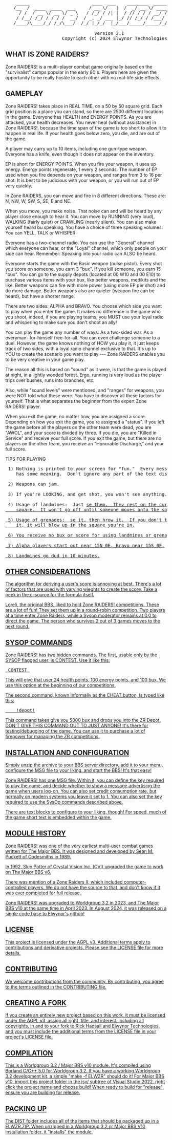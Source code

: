 <pre>
    _____                       ____  ___    ________  __________  _____ __
   /__  /  ____  ____  ___     / __ \/   |  /  _/ __ \/ ____/ __ \/ ___// /
     / /  / __ \/ __ \/ _ \   / /_/ / /| |  / // / / / __/ / /_/ /\__ \/ /
    / /__/ /_/ / / / /  __/  / _, _/ ___ |_/ // /_/ / /___/ _, _/___/ /_/
   /____/\____/_/ /_/\___/  /_/ |_/_/  |_/___/_____/_____/_/ |_|/____(_)
                                                                             
                                 version 3.1
                     Copyright (c) 2024 Elwynor Technologies
</pre>

## WHAT IS ZONE RAIDERS?

 Zone RAIDERS! is a multi-player combat game originally based on the
 "survivalist" camps popular in the early 80's.  Players here are given the
 opportunity to be really hostile to each other with no real-life side effects.

## GAMEPLAY
 
 Zone RAIDERS! takes place in REAL TIME, on a 50 by 50 square grid. Each grid
 position is a place you can stand, so there are 2500 different locations in
 the game.  Everyone has HEALTH and ENERGY POINTS.  As you are attacked, your
 health decreases.  You never heal (without assistance) in Zone RAIDERS!,
 because the time span of the game is too short to allow it to happen in real
 life.  If your health goes below zero, you die, and are out of the game.

 A player may carry up to 10 items, including one gun-type weapon. Everyone has
 a knife, even though it does not appear on the inventory.

 EP is short for ENERGY POINTS.  When you fire your weapon, it uses up energy.
 Energy points regenerate, 1 every 2 seconds.  The number of EP used when you
 fire depends on your weapon, and ranges from 3 to 16 per shot.  It is best to
 be judicious with your weapon, or you will run out of EP very quickly.

 In Zone RAIDERS, you can move and fire in 8 different directions. These are:
 N, NW, W, SW, S, SE, E and NE.

 When you move, you make noise.  That noise can and will be heard by any player
 close enough to hear it.  You can move by RUNNING (very loud), WALKING (fairly
 quiet) or CRAWLING (nearly silent).  You can also make yourself heard bu
 speaking.  You have a choice of three speaking volumes. You can YELL, TALK or
 WHISPER.
         
 Everyone has a two-channel radio.  You can use the "General" channel which
 everyone can hear, or the "Loyal" channel, which only people on your side can
 hear.  Remember: Speaking into your radio can ALSO be heard.

 Everyone starts the game with the Basic weapon (pulse pistol).  Every shot you
 score on someone, you earn 3 "bux".  If you kill someone, you earn 15 "bux".
 You can go to the supply depots (located at 00 W10 and 00 E10) to purchase
 various items with your bux, like better weapons, medikits and the like.
 Better weapons can fire with more power (using more EP per shot) and do more
 damage.  Better weapons also are quieter (weapon fire can be heard), but have
 a shorter range.

 There are two sides: ALPHA and BRAVO.  You choose which side you want to play
 when you enter the game.  It makes no difference in the game who you shoot,
 indeed, if you are playing teams, you MUST use your loyal radio and whispering
 to make sure you don't shoot an ally!

 You can play the game any number of ways:  As a two-sided war.  As a everyman-
 for-himself free-for-all.  You can even challenge someone to a duel.  However,
 the game knows nothing of HOW you play it, it just keeps track of two sides,
 with a loyal radio channel exclusive to that.  It's up to YOU to create the
 scenario you want to play --- Zone RAIDERS enables you to be very creative in
 your game play.

 The reason all this is based on "sound" as it were, is that the game is played
 at night, in a lightly wooded forest.  Ergo, running is very loud as the
 player trips over bushes, runs into branches, etc.

 Also, while "sound levels" were mentioned, and "ranges" for weapons, you were
 NOT told what these were.  You have to discover all these factors for
 yourself.  That is what separates the beginner from the expert Zone
 RAIDERS! player.

 When you exit the game, no matter how, you are assigned a score. Depending on
 how you exit the game, you're assigned a "status".  If you left the game
 before all the players on the other team were dead, you are "AWOL", and your
 score is divided by three.  If you die, you are "Killed in Service" and
 receive your full score.  If you exit the game, but there are no players on
 the other team, you receive an "Honorable Discharge," and your full score.
 
 TIPS FOR PLAYING
<pre>
 1) Nothing is printed to your screen for "fun."  Every message you see
    has some meaning.  Don't ignore any part of the text display.

 2) Weapons can jam.

 3) If you're LOOKING, and get shot, you won't see anything.

 4) Usage of landmines:  Just <U>se them.  They rest on the current
    square.  It won't go off until someone moves onto the square.

 5) Usage of grenades:  <U>se it, then <T>hrow it.  If you don't throw
    it, it will blow up in the square you're in.

 6) You receive no bux or score for using landmines or grenades.

 7) Alpha players start out near 15N 0E, Bravo near 15S 0E.

 8) Landmines go dud in 10 minutes.
</pre> 
## OTHER CONSIDERATIONS
 
 The algorithm for deriving a user's score is annoying at best.  There's a lot
 of factors that are used with varying wieghts to create the score.  Take a
 peek in the c-source for the formula itself.

 Loreli, the original BBS, liked to hold Zone RAIDERS! competitions. These are
 a lot of fun! They set them up in a round-robin competition. Two players at a
 time enter Zone Raiders, while a Sysop moderator remains at 0,0 to direct the
 game.  The person who survives 2 out of 3 games moves to the next round.

## SYSOP COMMANDS
 
 Zone RAIDERS! has two hidden commands.  The first, usable only by the SYSOP
 flagged user, is CONTEST.  Use it like this:
<pre>
 CONTEST <user-id>
</pre>
 This will give that user 24 health points, 100 energy points, and 100 bux. We
 use this option at the beginning of our competitions.

 The second command, known informally as the CHEAT button, is typed like this:
<pre>
    !depot!
</pre>
 This command takes give you 5000 bux and drops you into the ZR Depot.  DON'T
 GIVE THIS COMMAND OUT TO JUST ANYONE! It's there for testing/debugging of the
 game.  You can use it to purchase a lot of firepower for managing the ZR
 competitions.

## INSTALLATION AND CONFIGURATION
 
 Simply unzip the archive to your BBS server directory, add it to your menu,
 configure the MSG file to your liking, and start the BBS! It's that easy!

 Zone RAIDERS! has one MSG file. Within it, you can define the key required 
 to play the game, and decide whether to show a message advertising the game 
 when users log-on. You can also set credit consumption rate, but normally
 on modern systems you leave it set to 1. You can also set the key required
 to use the SysOp commands described above.
 
 There are text blocks to configure to your liking, though! For speed, much
 of the game short text is embedded within the game.
 
## MODULE HISTORY
 
 Zone RAIDERS! was one of the very earliest multi-user combat games written
 for The Major BBS. It was designed and developed by Sean M. Puckett of 
 Codesmiths in 1989.
 
 In 1992, Skip Potter of Crystal Vision Inc. (CVI) upgraded the game to 
 work on The Major BBS v6.  
 
 There was mention of a Zone Raiders II, which included computer-controlled
 players. We do not have the source to that, and don't know if it was ever
 completed for full release. 
 
 Zone RAIDERS! was upgraded to Worldgroup 3.2 in 2023, and The Major BBS v10
 at the same time in April 2023. In August 2024, it was released on a single
 code base to Elwynor's github!
 
## LICENSE

 This project is licensed under the AGPL v3. Additional terms apply to 
 contributions and derivative projects. Please see the LICENSE file for 
 more details.

## CONTRIBUTING

 We welcome contributions from the community. By contributing, you agree to the
 terms outlined in the CONTRIBUTING file.

## CREATING A FORK

 If you create an entirely new project based on this work, it must be licensed 
 under the AGPL v3, assign all right, title, and interest, including all 
 copyrights, in and to your fork to Rick Hadsall and Elwynor Technologies, and 
 you must include the additional terms from the LICENSE file in your project's 
 LICENSE file.

## COMPILATION

 This is a Worldgroup 3.2 / Major BBS v10 module. It's compiled using Borland
 C/C++ 5.0 for Worldgroup 3.2. If you have a working Worldgroup 3.2 development
 kit, a simple "make -f ELWZR" should do it! For Major BBS v10, import this
 project folder in the isv/ subtree of Visual Studio 2022, right click the
 project name and choose build! When ready to build for "release", ensure you
 are building for release.

## PACKING UP

 The DIST folder includes all of the items that should be packaged up in a 
 ELWZR.ZIP. When unzipped in a Worldgroup 3.2 or Major BBS V10 installation 
 folder, it "installs" the module.
